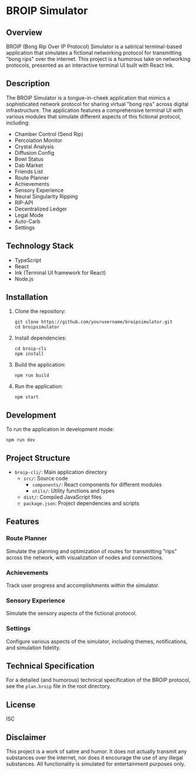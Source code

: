 # BROIP Simulator

## Overview

BROIP (Bong Rip Over IP Protocol) Simulator is a satirical terminal-based application that simulates a fictional networking protocol for transmitting "bong rips" over the internet. This project is a humorous take on networking protocols, presented as an interactive terminal UI built with React Ink.

## Description

The BROIP Simulator is a tongue-in-cheek application that mimics a sophisticated network protocol for sharing virtual "bong rips" across digital infrastructure. The application features a comprehensive terminal UI with various modules that simulate different aspects of this fictional protocol, including:

- Chamber Control (Send Rip)
- Percolation Monitor
- Crystal Analysis
- Diffusion Config
- Bowl Status
- Dab Market
- Friends List
- Route Planner
- Achievements
- Sensory Experience
- Neural Singularity Ripping
- RIP-API
- Decentralized Ledger
- Legal Mode
- Auto-Carb
- Settings

## Technology Stack

- TypeScript
- React
- Ink (Terminal UI framework for React)
- Node.js

## Installation

1. Clone the repository:
   ```
   git clone https://github.com/yourusername/broipsimulator.git
   cd broipsimulator
   ```

2. Install dependencies:
   ```
   cd broip-cli
   npm install
   ```

3. Build the application:
   ```
   npm run build
   ```

4. Run the application:
   ```
   npm start
   ```

## Development

To run the application in development mode:

```
npm run dev
```

## Project Structure

- `broip-cli/`: Main application directory
  - `src/`: Source code
    - `components/`: React components for different modules
    - `utils/`: Utility functions and types
  - `dist/`: Compiled JavaScript files
  - `package.json`: Project dependencies and scripts

## Features

### Route Planner
Simulate the planning and optimization of routes for transmitting "rips" across the network, with visualization of nodes and connections.

### Achievements
Track user progress and accomplishments within the simulator.

### Sensory Experience
Simulate the sensory aspects of the fictional protocol.

### Settings
Configure various aspects of the simulator, including themes, notifications, and simulation fidelity.

## Technical Specification

For a detailed (and humorous) technical specification of the BROIP protocol, see the `plan.broip` file in the root directory.

## License

ISC

## Disclaimer

This project is a work of satire and humor. It does not actually transmit any substances over the internet, nor does it encourage the use of any illegal substances. All functionality is simulated for entertainment purposes only.
